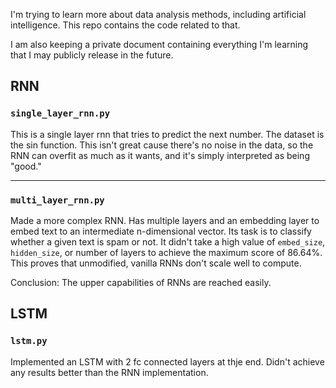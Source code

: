 I'm trying to learn more about data analysis methods, including artificial intelligence. This repo contains the code related to that.

I am also keeping a private document containing everything I'm learning that I may publicly release in the future.


## RNN

### `single_layer_rnn.py`
This is a single layer rnn that tries to predict the next number. The dataset is the sin function. This isn't great cause there's no noise in the data, so the RNN can overfit as much as it wants, and it's simply interpreted as being "good." 

---

### `multi_layer_rnn.py`
Made a more complex RNN. Has multiple layers and an embedding layer to embed text to an intermediate n-dimensional vector. Its task is to classify whether a given text is spam or not. It didn't take a high value of `embed_size`, `hidden_size`, or number of layers to achieve the maximum score of 86.64%. This proves that unmodified, vanilla RNNs don't scale well to compute.

Conclusion: The upper capabilities of RNNs are reached easily.

## LSTM

### `lstm.py`
Implemented an LSTM with 2 fc connected layers at thje end. Didn't achieve any results better than the RNN implementation.
